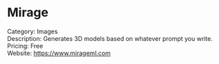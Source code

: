 # Mirage

Category: Images  
Description: Generates 3D models based on whatever prompt you write.  
Pricing: Free  
Website: https://www.mirageml.com
